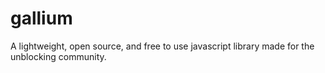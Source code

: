 # gallium
A lightweight, open source, and free to use javascript library made for the unblocking community.
